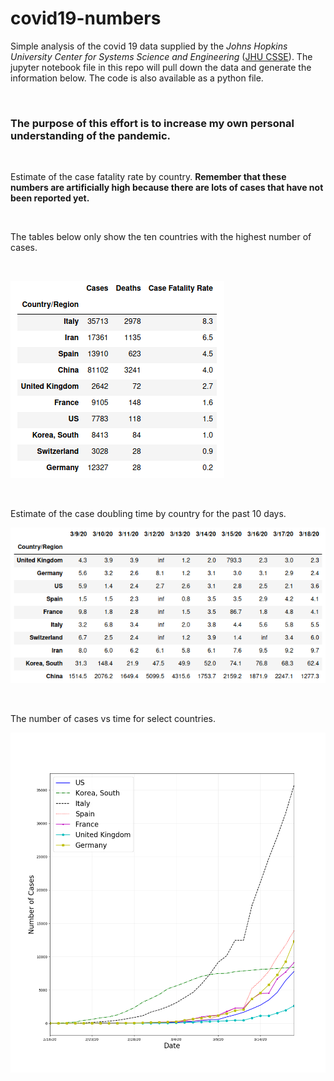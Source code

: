 # covid19-numbers



Simple analysis of the covid 19 data supplied by the *Johns Hopkins University Center for Systems Science and Engineering* ([JHU CSSE](https://github.com/CSSEGISandData/COVID-19)).  The jupyter notebook file in this repo will pull down the data and generate the information below.  The code is also available as a python file.

&ensp;

### The purpose of this effort is to increase my own personal understanding of the pandemic.

&ensp;

Estimate of the case fatality rate by country. **Remember that these numbers are artificially high because there are lots of cases that have not been reported yet.**

&ensp;

The tables below only show the ten countries with the highest number of cases.

&ensp;

![Case Fatality Rate](cfr.png)

&ensp;

Estimate of the case doubling time by country for the past 10 days.

![Number of Days for Cases to Double](doubling_time.png)

&ensp;

The number of cases vs time for select countries.

![Plot of Cases vs Time](plot.png)



